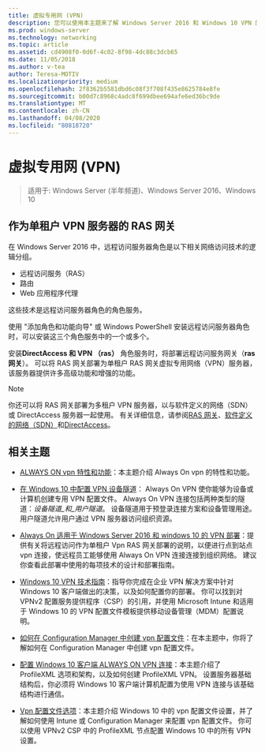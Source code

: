 ```yaml
---
title: 虚拟专用网 (VPN)
description: 您可以使用本主题来了解 Windows Server 2016 和 Windows 10 VPN 的特性和功能。
ms.prod: windows-server
ms.technology: networking
ms.topic: article
ms.assetid: cd4908f0-0d6f-4c02-8f98-4dc88c3dcb65
ms.date: 11/05/2018
ms.author: v-tea
author: Teresa-MOTIV
ms.localizationpriority: medium
ms.openlocfilehash: 2f8362b5581dbd6c08f3f708f435e8625784e8fe
ms.sourcegitcommit: b00d7c8968c4adc8f699dbee694afe6ed36bc9de
ms.translationtype: MT
ms.contentlocale: zh-CN
ms.lasthandoff: 04/08/2020
ms.locfileid: "80818720"
---
```

# <a name="virtual-private-networking-vpn"></a>虚拟专用网 (VPN)

>适用于: Windows Server (半年频道)、Windows Server 2016、Windows 10

## <a name="ras-gateway-as-a-single-tenant-vpn-server"></a>作为单租户 VPN 服务器的 RAS 网关

在 Windows Server 2016 中，远程访问服务器角色是以下相关网络访问技术的逻辑分组。

- 远程访问服务（RAS）
- 路由
- Web 应用程序代理

这些技术是远程访问服务器角色的角色服务。

使用 "添加角色和功能向导" 或 Windows PowerShell 安装远程访问服务器角色时，可以安装这三个角色服务中的一个或多个。

安装**DirectAccess 和 VPN （ras）** 角色服务时，将部署远程访问服务网关（**ras 网关**）。 可以将 RAS 网关部署为单租户 RAS 网关虚拟专用网络（VPN）服务器，该服务器提供许多高级功能和增强的功能。

>[!NOTE]
>你还可以将 RAS 网关部署为多租户 VPN 服务器，以与软件定义的网络（SDN）或 DirectAccess 服务器一起使用。 有关详细信息，请参阅[RAS 网关](https://docs.microsoft.com/windows-server/remote/remote-access/ras-gateway/ras-gateway)、[软件定义的网络（SDN）](https://docs.microsoft.com/windows-server/networking/sdn/software-defined-networking)和[DirectAccess](https://docs.microsoft.com/windows-server/remote/remote-access/directaccess/directaccess)。

## <a name="related-topics"></a>相关主题
- [ALWAYS ON vpn 特性和功能](vpn-map-da.md)：本主题介绍 Always On vpn 的特性和功能。 

- [在 Windows 10 中配置 VPN 设备隧道](vpn-device-tunnel-config.md)： Always On VPN 使你能够为设备或计算机创建专用 VPN 配置文件。 Always On VPN 连接包括两种类型的隧道：_设备隧道_和_用户隧道_。 设备隧道用于预登录连接方案和设备管理用途。 用户隧道允许用户通过 VPN 服务器访问组织资源。

- [Always On 适用于 Windows Server 2016 和 windows 10 的 VPN 部署](always-on-vpn/deploy/always-on-vpn-deploy.md)：提供有关将远程访问作为单租户 Vpn RAS 网关部署的说明，以便进行点到站点 vpn 连接，使远程员工能够使用 Always On VPN 连接连接到组织网络。 建议你查看此部署中使用的每项技术的设计和部署指南。

- [Windows 10 VPN 技术指南](https://docs.microsoft.com/windows/access-protection/vpn/vpn-guide)：指导你完成在企业 VPN 解决方案中针对 Windows 10 客户端做出的决策，以及如何配置你的部署。 你可以找到对 VPNv2 配置服务提供程序（CSP）的引用，并使用 Microsoft Intune 和适用于 Windows 10 的 VPN 配置文件模板提供移动设备管理（MDM）配置说明。

- [如何在 Configuration Manager 中创建 vpn 配置文件](https://docs.microsoft.com/configmgr/protect/deploy-use/create-vpn-profiles)：在本主题中，你将了解如何在 Configuration Manager 中创建 vpn 配置文件。

- [配置 Windows 10 客户端 ALWAYS ON VPN 连接](https://docs.microsoft.com/windows-server/remote/remote-access/vpn/always-on-vpn/deploy/vpn-deploy-client-vpn-connections)：本主题介绍了 ProfileXML 选项和架构，以及如何创建 ProfileXML VPN。 设置服务器基础结构后，你必须将 Windows 10 客户端计算机配置为使用 VPN 连接与该基础结构进行通信。

- [Vpn 配置文件选项](https://docs.microsoft.com/windows/access-protection/vpn/vpn-profile-options)：本主题介绍 Windows 10 中的 vpn 配置文件设置，并了解如何使用 Intune 或 Configuration Manager 来配置 vpn 配置文件。 你可以使用 VPNv2 CSP 中的 ProfileXML 节点配置 Windows 10 中的所有 VPN 设置。
